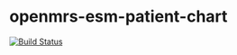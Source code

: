 # openmrs-esm-patient-chart

[![Build Status](https://travis-ci.org/openmrs/openmrs-esm-patient-chart.svg?branch=master)](https://travis-ci.org/openmrs/openmrs-esm-patient-chart)

